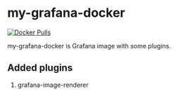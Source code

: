 # my-grafana-docker
[![Docker Pulls](https://img.shields.io/docker/pulls/bpazy/my-grafana-docker)](https://hub.docker.com/r/bpazy/my-grafana-docker)

my-grafana-docker is Grafana image with some plugins.

## Added plugins
1. grafana-image-renderer
